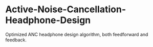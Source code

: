 # Active-Noise-Cancellation-Headphone-Design
Optimized ANC headphone design algorithm, both feedforward and feedback.
